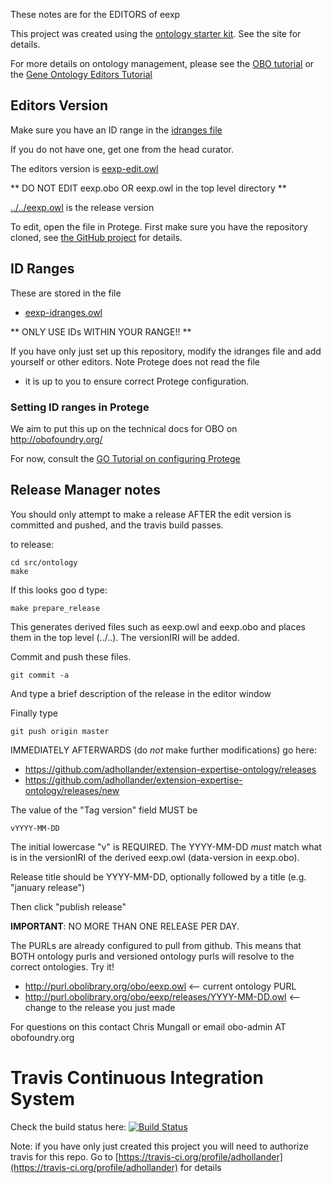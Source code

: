 These notes are for the EDITORS of eexp

This project was created using the [ontology starter kit](https://github.com/cmungall/ontology-starter-kit). See the site for details.

For more details on ontology management, please see the [OBO tutorial](https://github.com/jamesaoverton/obo-tutorial) or the [Gene Ontology Editors Tutorial](go-protege-tutorial.readthedocs.io)

## Editors Version

Make sure you have an ID range in the [idranges file](eexp-idranges.owl)

If you do not have one, get one from the head curator.

The editors version is [eexp-edit.owl](eexp-edit.owl)

** DO NOT EDIT eexp.obo OR eexp.owl in the top level directory **

[../../eexp.owl](../../eexp.owl) is the release version

To edit, open the file in Protege. First make sure you have the repository cloned, see [the GitHub project](https://github.com/adhollander/extension-expertise-ontology) for details.

## ID Ranges

These are stored in the file

 * [eexp-idranges.owl](eexp-idranges.owl)

** ONLY USE IDs WITHIN YOUR RANGE!! **

If you have only just set up this repository, modify the idranges file
and add yourself or other editors. Note Protege does not read the file
- it is up to you to ensure correct Protege configuration.


### Setting ID ranges in Protege

We aim to put this up on the technical docs for OBO on http://obofoundry.org/

For now, consult the [GO Tutorial on configuring Protege](http://go-protege-tutorial.readthedocs.io/en/latest/Entities.html#new-entities)


## Release Manager notes

You should only attempt to make a release AFTER the edit version is
committed and pushed, and the travis build passes.

to release:

    cd src/ontology
    make

If this looks goo
d type:

    make prepare_release

This generates derived files such as eexp.owl and eexp.obo and places
them in the top level (../..). The versionIRI will be added.

Commit and push these files.

    git commit -a

And type a brief description of the release in the editor window

Finally type

    git push origin master

IMMEDIATELY AFTERWARDS (do *not* make further modifications) go here:

 * https://github.com/adhollander/extension-expertise-ontology/releases
 * https://github.com/adhollander/extension-expertise-ontology/releases/new

The value of the "Tag version" field MUST be

    vYYYY-MM-DD

The initial lowercase "v" is REQUIRED. The YYYY-MM-DD *must* match
what is in the versionIRI of the derived eexp.owl (data-version in
eexp.obo).

Release title should be YYYY-MM-DD, optionally followed by a title (e.g. "january release")

Then click "publish release"

__IMPORTANT__: NO MORE THAN ONE RELEASE PER DAY.

The PURLs are already configured to pull from github. This means that
BOTH ontology purls and versioned ontology purls will resolve to the
correct ontologies. Try it!

 * http://purl.obolibrary.org/obo/eexp.owl <-- current ontology PURL
 * http://purl.obolibrary.org/obo/eexp/releases/YYYY-MM-DD.owl <-- change to the release you just made

For questions on this contact Chris Mungall or email obo-admin AT obofoundry.org

# Travis Continuous Integration System

Check the build status here: [![Build Status](https://travis-ci.org/adhollander/extension-expertise-ontology.svg?branch=master)](https://travis-ci.org/adhollander/extension-expertise-ontology)

Note: if you have only just created this project you will need to authorize travis for this repo. Go to [https://travis-ci.org/profile/adhollander](https://travis-ci.org/profile/adhollander) for details

